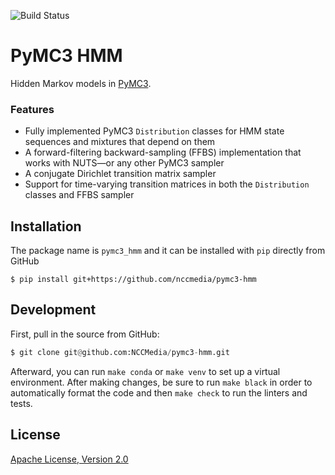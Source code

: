 ![Build Status](https://github.com/nccmedia/pymc3-hmm/workflows/PyMC3-HMM/badge.svg)

# PyMC3 HMM

Hidden Markov models in [PyMC3](https://github.com/pymc-devs/pymc3).

### Features
- Fully implemented PyMC3 `Distribution` classes for HMM state sequences and mixtures that depend on them
- A forward-filtering backward-sampling (FFBS) implementation that works with NUTS&mdash;or any other PyMC3 sampler
- A conjugate Dirichlet transition matrix sampler
- Support for time-varying transition matrices in both the `Distribution` classes and FFBS sampler

## Installation

The package name is `pymc3_hmm` and it can be installed with `pip` directly from GitHub
```shell
$ pip install git+https://github.com/nccmedia/pymc3-hmm
```

## Development

First, pull in the source from GitHub:

```python
$ git clone git@github.com:NCCMedia/pymc3-hmm.git
```

Afterward, you can run `make conda` or `make venv` to set up a virtual environment.  After making changes, be sure to run `make black` in order to automatically format the code and then `make check` to run the linters and tests.

## License

[Apache License, Version 2.0](http://www.apache.org/licenses/LICENSE-2.0)
